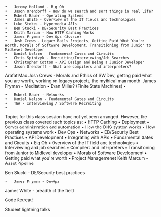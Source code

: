 	•	Jeremy Holland - Big Oh
	•	Jason Orendorff - How do we search and sort things in real life?
	•	Robert Bauer - Operating Systems
	•	James White - Overview of the IT fields and technologies
	•	Luke Stokes - Hypermedia APIs
	•	Ben Stucki - DB/Security Best Practices
	•	Keith Marcum - How HTTP Caching Works
	•	James Fryman - Dev Ops (Source)
	•	Josh Crews - Legacy Rails Projects, Getting Paid What You're Worth, Morals of Software Development, Transitioning from Junior to Midlevel Developer
	•	Daniel Nelson - Fundamental Gates and Circuits
	•	Chris Spintzyk - Recruiting/Interviewing/Job Searches
	•	Christopher Cotton - API Design and Being a Junior Developer
	•	Jason Orendorff - What are compilers and interpreters?


Arafat
Max
Josh Crews - Morals and Ethics of SW Dev, getting paid what you are worth, working on legacy projects, the mythical man month 
James Fryman - Meditation
	•	Evan Miller? (Finite State Machines)
	•

	•	Robert Bauer - Networks
	•	Daniel Nelson - Fundamental Gates and Circuits
	•	TBA - Interviewing / Software Recruiting
	•
Topics for this class session have not yet been arranged. However, the previous class covered such topics as:
	•	HTTP Caching
	•	Deployment
	•	Server administration and automation
	•	How the DNS system works
	•	How operating systems work
	•	Dev Ops
	•	Networks
	•	DB/Security Best Practices
	•	API Development
	•	Integrating with APIs
	•	Fundamental Gates and Circuits
	•	Big Oh
	•	Overview of the IT field and technologies
	•	Interviewing and job searches
	•	Compilers and interpreters
	•	Transitioning from Junior to Midlevel developer
	•	Morals of Software Development
	•	Getting paid what you're worth
	•	Project Managemenet
Keith Marcum - Asset Pipeline

Ben Stucki - DB/Security best practices

	•	James Fryman - DevOps


James White - breadth of the field


Code Retreat!

Student lightning talks
